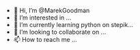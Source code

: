 - 👋 Hi, I’m @MarekGoodman
- 👀 I’m interested in ...
- 🌱 I’m currently learning python on stepik...
- 💞️ I’m looking to collaborate on ...
- 📫 How to reach me ...

<!---
MarekGoodman/MarekGoodman is a ✨ special ✨ repository because its `README.md` (this file) appears on your GitHub profile.
You can click the Preview link to take a look at your changes.
--->
